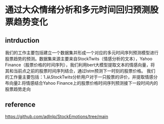 # 通过大众情绪分析和多元时间回归预测股票趋势变化
## intrduction
我们的工作主要包括建立一个数据集并形成一个对应的多元时间序列预测模型进行股票趋势的预测。数据集来源主要来自StockTwits（情感分析的文本），Yahoo Finance（股票价格的时间序列），我们利用bert大模型提取文本的情感向量，将其和当前点之前的股票时间序列结合，通过lstm预测下一时刻的股票价格。
我们的工作量主要包括：1.从StockTwits分析用户对于一只股票的评价，并提取情感分布向量2.将情感结合Yahoo Finance上的股票价格时间序列预测接下一段时间内的股票趋势走向
## reference
https://github.com/adlnlp/StockEmotions/tree/main
